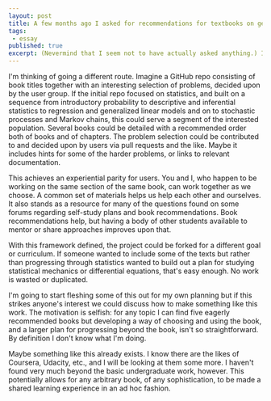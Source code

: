 ```yaml
---
layout: post
title: A few months ago I asked for recommendations for textbooks on generalized linear models.  
tags:
 - essay
published: true
excerpt: (Nevermind that I seem not to have actually asked anything.) I'm still in the same boat but am considering a different approach. I [mentioned](https://www.physicsforums.com/threads/source-for-autodidactic-learning-of-data-analysis-techniques.744324/) that I felt approaching practical (mostly work) and theoretical problems on my own was like "a random walk through the space of modelling techniques and undergirding theory." I've looked into graduate programs and tried to form working relationships with potential mentors, but my schedule and rural home make this somewhat difficult.
---
```

<!-- (Nevermind that I seem not to have actually asked anything.) I'm still in the same boat but am considering a different approach. I [mentioned](https://www.physicsforums.com/threads/source-for-autodidactic-learning-of-data-analysis-techniques.744324/) that I felt approaching practical (mostly work) and theoretical problems on my own was like "a random walk through the space of modelling techniques and undergirding theory." I've looked into graduate programs and tried to form working relationships with potential mentors, but my schedule and rural home make this somewhat difficult. -->

I'm thinking of going a different route. Imagine a GitHub repo consisting of book titles together with an interesting selection of problems, decided upon by the user group. If the initial repo focused on statistics, and built on a sequence from introductory probability to descriptive and inferential statistics to regression and generalized linear models and on to stochastic processes and Markov chains, this could serve a segment of the interested population. Several books could be detailed with a recommended order both of books and of chapters. The problem selection could be contributed to and decided upon by users via pull requests and the like. Maybe it includes hints for some of the harder problems, or links to relevant documentation.

This achieves an experiential parity for users. You and I, who happen to be working on the same section of the same book, can work together as we choose. A common set of materials helps us help each other and ourselves. It also stands as a resource for many of the questions found on some forums regarding self-study plans and book recommendations. Book recommendations help, but having a body of other students available to mentor or share approaches improves upon that.

With this framework defined, the project could be forked for a different goal or curriculum. If someone wanted to include some of the texts but rather than progressing through statistics wanted to build out a plan for studying statistical mechanics or differential equations, that's easy enough. No work is wasted or duplicated.

I'm going to start fleshing some of this out for my own planning but if this strikes anyone's interest we could discuss how to make something like this work. The motivation is selfish: for any topic I can find five eagerly recommended books but developing a way of choosing and using the book, and a larger plan for progressing beyond the book, isn't so straightforward. By definition I don't know what I'm doing.

Maybe something like this already exists. I know there are the likes of Coursera, Udacity, etc., and I will be looking at them some more. I haven't found very much beyond the basic undergraduate work, however. This potentially allows for any arbitrary book, of any sophistication, to be made a shared learning experience in an ad hoc fashion.
